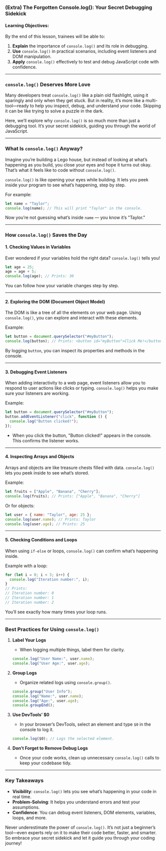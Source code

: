 ### **(Extra) The Forgotten Console.log(): Your Secret Debugging Sidekick**

#### **Learning Objectives:**  
By the end of this lesson, trainees will be able to:  

1. **Explain** the importance of `console.log()` and its role in debugging.  
2. **Use** `console.log()` in practical scenarios, including event listeners and DOM manipulation.  
3. **Apply** `console.log()` effectively to test and debug JavaScript code with confidence.  

---

### **`console.log()` Deserves More Love**

Many developers treat `console.log()` like a plain old flashlight, using it sparingly and only when they get stuck. But in reality, it’s more like a multi-tool—ready to help you inspect, debug, and understand your code. Skipping it can be like trying to solve a puzzle in the dark.

Here, we’ll explore why `console.log()` is so much more than just a debugging tool. It’s your secret sidekick, guiding you through the world of JavaScript.

---

### **What Is `console.log()` Anyway?**

Imagine you’re building a Lego house, but instead of looking at what’s happening as you build, you close your eyes and hope it turns out okay. That’s what it feels like to code without `console.log()`.

`console.log()` is like opening your eyes while building. It lets you peek inside your program to see what’s happening, step by step.

For example:
```javascript
let name = "Taylor";
console.log(name); // This will print "Taylor" in the console.
```
Now you’re not guessing what’s inside `name` — you know it’s "Taylor."

---

### **How `console.log()` Saves the Day**

#### **1. Checking Values in Variables**
Ever wondered if your variables hold the right data? `console.log()` tells you!

```javascript
let age = 25;
age = age + 5;
console.log(age); // Prints: 30
```
You can follow how your variable changes step by step.

---

#### **2. Exploring the DOM (Document Object Model)**
The DOM is like a tree of all the elements on your web page. Using `console.log()`, you can explore and interact with these elements.

Example:
```javascript
let button = document.querySelector("#myButton");
console.log(button); // Prints: <button id="myButton">Click Me!</button>
```
By logging `button`, you can inspect its properties and methods in the console.

---

#### **3. Debugging Event Listeners**
When adding interactivity to a web page, event listeners allow you to respond to user actions like clicks or typing. `console.log()` helps you make sure your listeners are working.

Example:
```javascript
let button = document.querySelector("#myButton");
button.addEventListener("click", function () {
  console.log("Button clicked!");
});
```
- When you click the button, "Button clicked!" appears in the console. This confirms the listener works.

---

#### **4. Inspecting Arrays and Objects**
Arrays and objects are like treasure chests filled with data. `console.log()` lets you peek inside to see what’s stored.

Example:
```javascript
let fruits = ["Apple", "Banana", "Cherry"];
console.log(fruits); // Prints: ["Apple", "Banana", "Cherry"]
```
Or for objects:
```javascript
let user = { name: "Taylor", age: 25 };
console.log(user.name); // Prints: Taylor
console.log(user.age); // Prints: 25
```

---

#### **5. Checking Conditions and Loops**
When using `if-else` or loops, `console.log()` can confirm what’s happening inside.

Example with a loop:
```javascript
for (let i = 0; i < 3; i++) {
  console.log("Iteration number:", i);
}
// Prints:
// Iteration number: 0
// Iteration number: 1
// Iteration number: 2
```
You’ll see exactly how many times your loop runs.

---

### **Best Practices for Using `console.log()`**

1. **Label Your Logs**
   - When logging multiple things, label them for clarity.
   ```javascript
   console.log("User Name:", user.name);
   console.log("User Age:", user.age);
   ```

2. **Group Logs**
   - Organize related logs using `console.group()`.
   ```javascript
   console.group("User Info");
   console.log("Name:", user.name);
   console.log("Age:", user.age);
   console.groupEnd();
   ```

3. **Use DevTools’ $0**
   - In your browser’s DevTools, select an element and type `$0` in the console to log it.
   ```javascript
   console.log($0); // Logs the selected element.
   ```

4. **Don’t Forget to Remove Debug Logs**
   - Once your code works, clean up unnecessary `console.log()` calls to keep your codebase tidy.

---

### **Key Takeaways**
- **Visibility**: `console.log()` lets you see what’s happening in your code in real time.
- **Problem-Solving**: It helps you understand errors and test your assumptions.
- **Confidence**: You can debug event listeners, DOM elements, variables, loops, and more.

Never underestimate the power of `console.log()`. It’s not just a beginner’s tool—even experts rely on it to make their code better, faster, and smarter. So embrace your secret sidekick and let it guide you through your coding journey!

